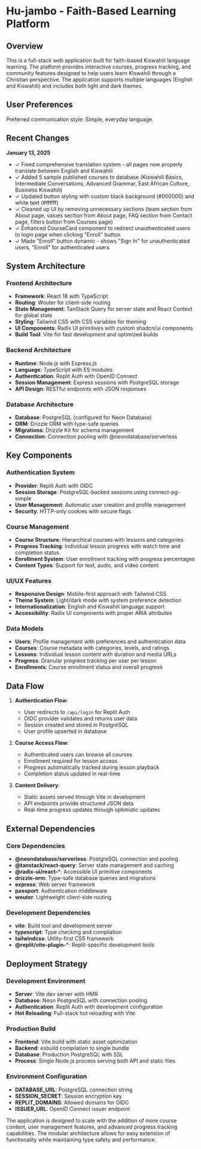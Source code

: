# Hu-jambo - Faith-Based Learning Platform

## Overview

This is a full-stack web application built for faith-based Kiswahili language learning. The platform provides interactive courses, progress tracking, and community features designed to help users learn Kiswahili through a Christian perspective. The application supports multiple languages (English and Kiswahili) and includes both light and dark themes.

## User Preferences

Preferred communication style: Simple, everyday language.

## Recent Changes

**January 13, 2025**
- ✓ Fixed comprehensive translation system - all pages now properly translate between English and Kiswahili
- ✓ Added 5 sample published courses to database (Kiswahili Basics, Intermediate Conversations, Advanced Grammar, East African Culture, Business Kiswahili)
- ✓ Updated button styling with custom black background (#000000) and white text (#ffffff)
- ✓ Cleaned up UI by removing unnecessary sections (team section from About page, values section from About page, FAQ section from Contact page, filters button from Courses page)
- ✓ Enhanced CourseCard component to redirect unauthenticated users to login page when clicking "Enroll" button
- ✓ Made "Enroll" button dynamic - shows "Sign In" for unauthenticated users, "Enroll" for authenticated users

## System Architecture

### Frontend Architecture
- **Framework**: React 18 with TypeScript
- **Routing**: Wouter for client-side routing
- **State Management**: TanStack Query for server state and React Context for global state
- **Styling**: Tailwind CSS with CSS variables for theming
- **UI Components**: Radix UI primitives with custom shadcn/ui components
- **Build Tool**: Vite for fast development and optimized builds

### Backend Architecture
- **Runtime**: Node.js with Express.js
- **Language**: TypeScript with ES modules
- **Authentication**: Replit Auth with OpenID Connect
- **Session Management**: Express sessions with PostgreSQL storage
- **API Design**: RESTful endpoints with JSON responses

### Database Architecture
- **Database**: PostgreSQL (configured for Neon Database)
- **ORM**: Drizzle ORM with type-safe queries
- **Migrations**: Drizzle Kit for schema management
- **Connection**: Connection pooling with @neondatabase/serverless

## Key Components

### Authentication System
- **Provider**: Replit Auth with OIDC
- **Session Storage**: PostgreSQL-backed sessions using connect-pg-simple
- **User Management**: Automatic user creation and profile management
- **Security**: HTTP-only cookies with secure flags

### Course Management
- **Course Structure**: Hierarchical courses with lessons and categories
- **Progress Tracking**: Individual lesson progress with watch time and completion status
- **Enrollment System**: User enrollment tracking with progress percentages
- **Content Types**: Support for text, audio, and video content

### UI/UX Features
- **Responsive Design**: Mobile-first approach with Tailwind CSS
- **Theme System**: Light/dark mode with system preference detection
- **Internationalization**: English and Kiswahili language support
- **Accessibility**: Radix UI components with proper ARIA attributes

### Data Models
- **Users**: Profile management with preferences and authentication data
- **Courses**: Course metadata with categories, levels, and ratings
- **Lessons**: Individual lesson content with duration and media URLs
- **Progress**: Granular progress tracking per user per lesson
- **Enrollments**: Course enrollment status and overall progress

## Data Flow

1. **Authentication Flow**:
   - User redirects to `/api/login` for Replit Auth
   - OIDC provider validates and returns user data
   - Session created and stored in PostgreSQL
   - User profile upserted in database

2. **Course Access Flow**:
   - Authenticated users can browse all courses
   - Enrollment required for lesson access
   - Progress automatically tracked during lesson playback
   - Completion status updated in real-time

3. **Content Delivery**:
   - Static assets served through Vite in development
   - API endpoints provide structured JSON data
   - Real-time progress updates through optimistic updates

## External Dependencies

### Core Dependencies
- **@neondatabase/serverless**: PostgreSQL connection and pooling
- **@tanstack/react-query**: Server state management and caching
- **@radix-ui/react-***: Accessible UI primitive components
- **drizzle-orm**: Type-safe database queries and migrations
- **express**: Web server framework
- **passport**: Authentication middleware
- **wouter**: Lightweight client-side routing

### Development Dependencies
- **vite**: Build tool and development server
- **typescript**: Type checking and compilation
- **tailwindcss**: Utility-first CSS framework
- **@replit/vite-plugin-***: Replit-specific development tools

## Deployment Strategy

### Development Environment
- **Server**: Vite dev server with HMR
- **Database**: Neon PostgreSQL with connection pooling
- **Authentication**: Replit Auth with development configuration
- **Hot Reloading**: Full-stack hot reloading with Vite

### Production Build
- **Frontend**: Vite build with static asset optimization
- **Backend**: esbuild compilation to single bundle
- **Database**: Production PostgreSQL with SSL
- **Process**: Single Node.js process serving both API and static files

### Environment Configuration
- **DATABASE_URL**: PostgreSQL connection string
- **SESSION_SECRET**: Session encryption key
- **REPLIT_DOMAINS**: Allowed domains for OIDC
- **ISSUER_URL**: OpenID Connect issuer endpoint

The application is designed to scale with the addition of more course content, user management features, and advanced progress tracking capabilities. The modular architecture allows for easy extension of functionality while maintaining type safety and performance.